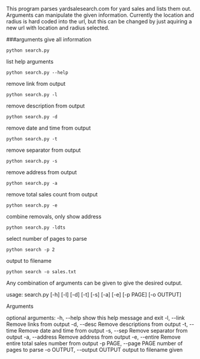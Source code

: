 This program parses yardsalesearch.com for yard sales and lists them out. Arguments can manipulate the given information. Currently the location and radius is hard coded into the url, but this can be changed by just aquiring a new url with location and radius selected.

###arguments
give all information

    python search.py
list help arguments

    python search.py --help
remove link from output

    python search.py -l
remove description from output

    python search.py -d
remove date and time from output

    python search.py -t
remove separator from output

    python search.py -s
remove address from output

    python search.py -a
remove total sales count from output

    python search.py -e
combine removals, only show address

    python search.py -ldts
select number of pages to parse

    python search -p 2
output to filename

    python search -o sales.txt
    
Any combination of arguments can be given to give the desired output. 
    


usage: search.py [-h] [-l] [-d] [-t] [-s] [-a] [-e] [-p PAGE] [-o OUTPUT]

Arguments

optional arguments:
  -h, --help            show this help message and exit
  -l, --link            Remove links from output
  -d, --desc            Remove descriptions from output
  -t, --time            Remove date and time from output
  -s, --sep             Remove separator from output
  -a, --address         Remove address from output
  -e, --entire          Remove entire total sales number from output
  -p PAGE, --page PAGE  number of pages to parse
  -o OUTPUT, --output OUTPUT
                        output to filename given
